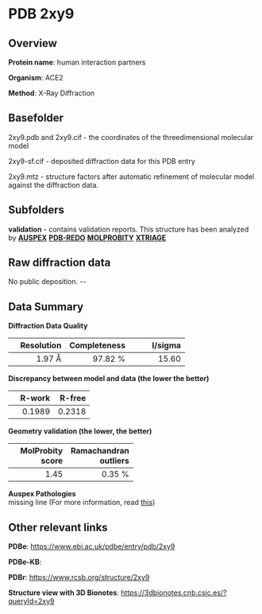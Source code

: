 # PDB 2xy9

## Overview

**Protein name**: human interaction partners

**Organism**: ACE2

**Method**: X-Ray Diffraction



## Basefolder

2xy9.pdb and 2xy9.cif - the coordinates of the threedimensional molecular model

2xy9-sf.cif - deposited diffraction data for this PDB entry

2xy9.mtz - structure factors after automatic refinement of molecular model against the diffraction data.

## Subfolders





**validation** - contains validation reports. This structure has been analyzed by [**AUSPEX**](https://github.com/thorn-lab/coronavirus_structural_task_force/tree/master/pdb/human_interaction_partners/ACE2/2xy9/validation/auspex) [**PDB-REDO**](https://github.com/thorn-lab/coronavirus_structural_task_force/tree/master/pdb/human_interaction_partners/ACE2/2xy9/validation/pdb-redo) [**MOLPROBITY**](https://github.com/thorn-lab/coronavirus_structural_task_force/tree/master/pdb/human_interaction_partners/ACE2/2xy9/validation/molprobity) [**XTRIAGE**](https://github.com/thorn-lab/coronavirus_structural_task_force/blob/master/pdb/human_interaction_partners/ACE2/2xy9/validation/Xtriage_output.log)  



## Raw diffraction data

No public deposition. --<br> 

## Data Summary
**Diffraction Data Quality**

|   | Resolution | Completeness| I/sigma |
|---|-------------:|----------------:|--------------:|
|   |1.97 Å|97.82 %|<img width=50/>15.60|

**Discrepancy between model and data (the lower the better)**

|   | **R-work**| **R-free**   
|---|-------------:|----------------:|           
||  0.1989|  0.2318|

**Geometry validation (the lower, the better)**

|   |**MolProbity<br>score**| **Ramachandran<br>outliers** 
|---|-------------:|----------------:|
||  1.45|  0.35 %|

**Auspex Pathologies**<br> missing line (For more information, read [this](https://github.com/thorn-lab/coronavirus_structural_task_force/blob/master/pdb/human_interaction_partners/ACE2/2xy9/validation/auspex/2xy9_auspex_comments.txt))

 



## Other relevant links 
**PDBe**:  https://www.ebi.ac.uk/pdbe/entry/pdb/2xy9

**PDBe-KB**:  
 
**PDBr**: https://www.rcsb.org/structure/2xy9 

**Structure view with 3D Bionotes**: https://3dbionotes.cnb.csic.es/?queryId=2xy9

